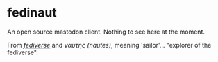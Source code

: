 # fedinaut
An open source mastodon client. Nothing to see here at the moment.

From [_fediverse_](https://en.wikipedia.org/wiki/Fediverse) and _ναύτης (nautes)_, meaning 'sailor'... "explorer of the fediverse".
